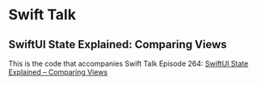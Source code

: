 # Swift Talk
## SwiftUI State Explained: Comparing Views

This is the code that accompanies Swift Talk Episode 264: [SwiftUI State Explained – Comparing Views](https://talk.objc.io/episodes/S01E264-comparing-views)
